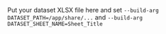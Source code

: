 Put your dataset XLSX file here and set ```--build-arg  DATASET_PATH=/app/share/...``` and ```--build-arg  DATASET_SHEET_NAME=Sheet_Title```